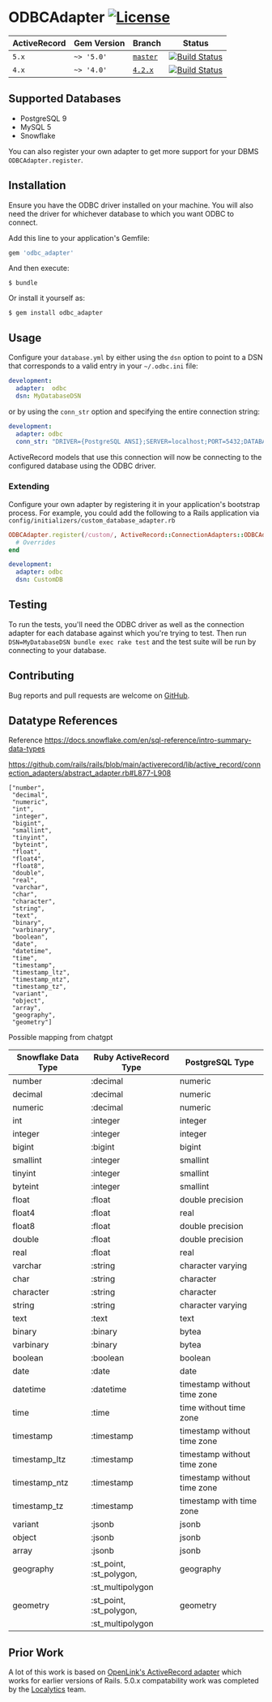 # ODBCAdapter [![License][license-badge]][license-link]

| ActiveRecord | Gem Version | Branch | Status |
|--------------|-------------|--------|--------|
| `5.x`        | `~> '5.0'`  | [`master`][5.x-branch] | [![Build Status][5.x-build-badge]][build-link] |
| `4.x`        | `~> '4.0'`  | [`4.2.x`][4.x-branch]  | [![Build Status][4.x-build-badge]][build-link] |

## Supported Databases

- PostgreSQL 9
- MySQL 5
- Snowflake

You can also register your own adapter to get more support for your DBMS
`ODBCAdapter.register`.

## Installation

Ensure you have the ODBC driver installed on your machine. You will also need
the driver for whichever database to which you want ODBC to connect.

Add this line to your application's Gemfile:

```ruby
gem 'odbc_adapter'
```

And then execute:

    $ bundle

Or install it yourself as:

    $ gem install odbc_adapter

## Usage

Configure your `database.yml` by either using the `dsn` option to point to a DSN
that corresponds to a valid entry in your `~/.odbc.ini` file:

```yml
development:
  adapter:  odbc
  dsn: MyDatabaseDSN
```

or by using the `conn_str` option and specifying the entire connection string:

```yml
development:
  adapter: odbc
  conn_str: "DRIVER={PostgreSQL ANSI};SERVER=localhost;PORT=5432;DATABASE=my_database;UID=postgres;"
```

ActiveRecord models that use this connection will now be connecting to the
configured database using the ODBC driver.

### Extending

Configure your own adapter by registering it in your application's bootstrap
process. For example, you could add the following to a Rails application via
`config/initializers/custom_database_adapter.rb`

```ruby
ODBCAdapter.register(/custom/, ActiveRecord::ConnectionAdapters::ODBCAdapter) do
  # Overrides
end
```

```yml
development:
  adapter: odbc
  dsn: CustomDB
```

## Testing

To run the tests, you'll need the ODBC driver as well as the connection adapter for each database against which you're trying to test. Then run `DSN=MyDatabaseDSN bundle exec rake test` and the test suite will be run by connecting to your database.

## Contributing

Bug reports and pull requests are welcome on [GitHub][github-repo].

## Datatype References


Reference https://docs.snowflake.com/en/sql-reference/intro-summary-data-types

https://github.com/rails/rails/blob/main/activerecord/lib/active_record/connection_adapters/abstract_adapter.rb#L877-L908

```
["number",
 "decimal",
 "numeric",
 "int",
 "integer",
 "bigint",
 "smallint",
 "tinyint",
 "byteint",
 "float",
 "float4",
 "float8",
 "double",
 "real",
 "varchar",
 "char",
 "character",
 "string",
 "text",
 "binary",
 "varbinary",
 "boolean",
 "date",
 "datetime",
 "time",
 "timestamp",
 "timestamp_ltz",
 "timestamp_ntz",
 "timestamp_tz",
 "variant",
 "object",
 "array",
 "geography",
 "geometry"]
```


Possible mapping from chatgpt

| Snowflake Data Type   | Ruby ActiveRecord Type | PostgreSQL Type  |
| --------------------- | ---------------------- | ---------------- |
| number                | :decimal               |  numeric
| decimal               | :decimal               |  numeric
| numeric               | :decimal               |  numeric
| int                   | :integer               |  integer
| integer               | :integer               |  integer
| bigint                | :bigint                |  bigint
| smallint              | :integer               |  smallint
| tinyint               | :integer               |  smallint
| byteint               | :integer               |  smallint
| float                 | :float                 |  double precision
| float4                | :float                 |  real
| float8                | :float                 |  double precision
| double                | :float                 |  double precision
| real                  | :float                 |  real
| varchar               | :string                |  character varying
| char                  | :string                |  character
| character             | :string                |  character
| string                | :string                |  character varying
| text                  | :text                  |  text
| binary                | :binary                |  bytea
| varbinary             | :binary                |  bytea
| boolean               | :boolean               |  boolean
| date                  | :date                  |  date
| datetime              | :datetime              |  timestamp without time zone
| time                  | :time                  |  time without time zone
| timestamp             | :timestamp             |  timestamp without time zone
| timestamp_ltz         | :timestamp             |  timestamp without time zone
| timestamp_ntz         | :timestamp             |  timestamp without time zone
| timestamp_tz          | :timestamp             |  timestamp with time zone
| variant               | :jsonb                 |  jsonb
| object                | :jsonb                 |  jsonb
| array                 | :jsonb                 |  jsonb
| geography             | :st_point, :st_polygon,|  geography
|                       | :st_multipolygon       |
| geometry              | :st_point, :st_polygon,|  geometry
|                       | :st_multipolygon       |



## Prior Work

A lot of this work is based on [OpenLink's ActiveRecord adapter][openlink-activerecord-adapter] which works for earlier versions of Rails. 5.0.x compatability work was completed by the [Localytics][localytics-github] team.

[4.x-branch]: https://github.com/localytics/odbc_adapter/tree/v4.2.x
[4.x-build-badge]: https://travis-ci.org/localytics/odbc_adapter.svg?branch=4.2.x
[5.x-branch]: https://github.com/localytics/odbc_adapter/tree/master
[5.x-build-badge]: https://travis-ci.org/localytics/odbc_adapter.svg?branch=master
[build-link]: https://travis-ci.org/localytics/odbc_adapter/branches
[github-repo]: https://github.com/localytics/odbc_adapter
[license-badge]: https://img.shields.io/github/license/localytics/odbc_adapter.svg
[license-link]: https://github.com/localytics/odbc_adapter/blob/master/LICENSE
[localytics-github]: https://github.com/localytics
[openlink-activerecord-adapter]: https://github.com/dosire/activerecord-odbc-adapter
[supported-versions-badge]: https://img.shields.io/badge/active__record-4.x--5.x-green.svg
